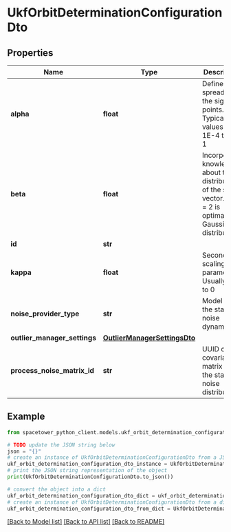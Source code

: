 # UkfOrbitDeterminationConfigurationDto


## Properties

Name | Type | Description | Notes
------------ | ------------- | ------------- | -------------
**alpha** | **float** | Defines the spread of the sigma points. Typical values from 1E-4 to 1E-1 | 
**beta** | **float** | Incorporates knowledge about the distribution of the state vector. Beta &#x3D; 2 is optimal for Gaussian distributions | 
**id** | **str** |  | [optional] 
**kappa** | **float** | Secondary scaling parameter. Usually set to 0 | 
**noise_provider_type** | **str** | Model for the state noise dynamics | 
**outlier_manager_settings** | [**OutlierManagerSettingsDto**](OutlierManagerSettingsDto.md) |  | [optional] 
**process_noise_matrix_id** | **str** | UUID of the covariance matrix for the state noise distribution | 

## Example

```python
from spacetower_python_client.models.ukf_orbit_determination_configuration_dto import UkfOrbitDeterminationConfigurationDto

# TODO update the JSON string below
json = "{}"
# create an instance of UkfOrbitDeterminationConfigurationDto from a JSON string
ukf_orbit_determination_configuration_dto_instance = UkfOrbitDeterminationConfigurationDto.from_json(json)
# print the JSON string representation of the object
print(UkfOrbitDeterminationConfigurationDto.to_json())

# convert the object into a dict
ukf_orbit_determination_configuration_dto_dict = ukf_orbit_determination_configuration_dto_instance.to_dict()
# create an instance of UkfOrbitDeterminationConfigurationDto from a dict
ukf_orbit_determination_configuration_dto_from_dict = UkfOrbitDeterminationConfigurationDto.from_dict(ukf_orbit_determination_configuration_dto_dict)
```
[[Back to Model list]](../README.md#documentation-for-models) [[Back to API list]](../README.md#documentation-for-api-endpoints) [[Back to README]](../README.md)


